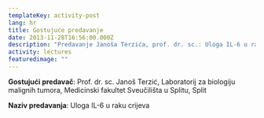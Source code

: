 ```yaml
---
templateKey: activity-post
lang: hr
title: Gostujuće predavanje
date: 2013-11-28T16:56:00.000Z
description: "Predavanje Janoša Terzića, prof. dr. sc.: Uloga IL-6 u raku crijeva"
activity: lectures
featuredimage: ""
---
```

**Gostujući predavač**: Prof. dr. sc. Janoš Terzić, Laboratorij za biologiju malignih tumora, Medicinski fakultet Sveučilišta u Splitu, Split

**Naziv predavanja**: Uloga IL-6 u raku crijeva